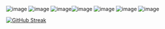 ![image](https://user-images.githubusercontent.com/98741800/205612346-d3acc579-16b5-4ac0-8f68-b400b865fc27.png)
![image](https://user-images.githubusercontent.com/98741800/205612772-593c45cf-4ca5-406a-a51d-c7ec75f0dbdf.png)
![image](https://user-images.githubusercontent.com/98741800/205613934-ec708126-6e8e-4dc1-a2f2-5f80a8803941.png)![image](https://user-images.githubusercontent.com/98741800/205613509-357e4ef5-bffb-468a-b147-cbed2e014d93.png)
![image](https://user-images.githubusercontent.com/98741800/205614225-d491c39f-d297-4d12-bc66-969e8020f96f.png)
![image](https://user-images.githubusercontent.com/98741800/205614405-a2e74181-6d1b-4bfb-a178-74f81ef7d57c.png)
![image](https://user-images.githubusercontent.com/98741800/205614756-cacb0415-0d21-4c26-911b-d3e8007a8722.png)

[![GitHub Streak](http://github-readme-streak-stats.herokuapp.com?user=amiirebadi&theme=merko&border_radius=7&mode=weekly)](https://git.io/streak-stats)
